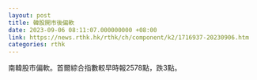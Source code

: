 ```yaml
---
layout: post
title: 韓股開市後偏軟
date: 2023-09-06 08:11:07.000000000 +08:00
link: https://news.rthk.hk/rthk/ch/component/k2/1716937-20230906.htm
categories: rthk
---
```


南韓股市偏軟。首爾綜合指數較早時報2578點，跌3點。
